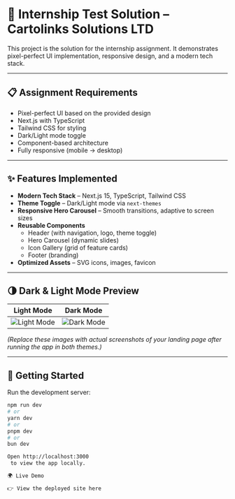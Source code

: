 # 🚀 Internship Test Solution – Cartolinks Solutions LTD

This project is the solution for the internship assignment. It demonstrates pixel-perfect UI implementation, responsive design, and a modern tech stack.

---

## 📋 Assignment Requirements

- Pixel-perfect UI based on the provided design  
- Next.js with TypeScript  
- Tailwind CSS for styling  
- Dark/Light mode toggle  
- Component-based architecture  
- Fully responsive (mobile → desktop)  

---

## ✨ Features Implemented

- **Modern Tech Stack** – Next.js 15, TypeScript, Tailwind CSS  
- **Theme Toggle** – Dark/Light mode via `next-themes`  
- **Responsive Hero Carousel** – Smooth transitions, adaptive to screen sizes  
- **Reusable Components**  
  - Header (with navigation, logo, theme toggle)  
  - Hero Carousel (dynamic slides)  
  - Icon Gallery (grid of feature cards)  
  - Footer (branding)  
- **Optimized Assets** – SVG icons, images, favicon  

---

## 🌗 Dark & Light Mode Preview  

| Light Mode | Dark Mode |
|------------|-----------|
| ![Light Mode](public/images/light-preview.png) | ![Dark Mode](public/images/dark-preview.png) |

*(Replace these images with actual screenshots of your landing page after running the app in both themes.)*

---

## 🚀 Getting Started

Run the development server:

```bash
npm run dev
# or
yarn dev
# or
pnpm dev
# or
bun dev

Open http://localhost:3000
 to view the app locally.

🌍 Live Demo

👉 View the deployed site here